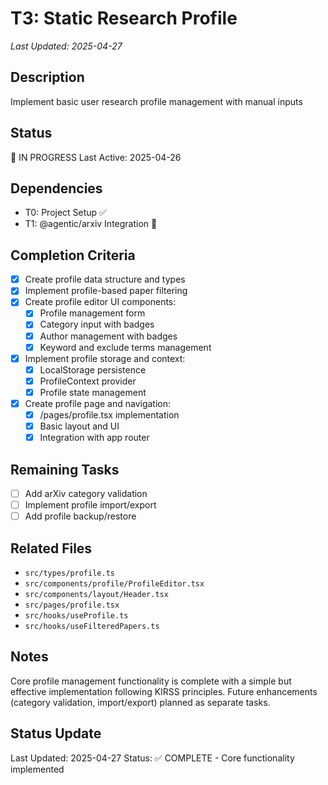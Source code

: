 # T3: Static Research Profile
*Last Updated: 2025-04-27*

## Description
Implement basic user research profile management with manual inputs

## Status
🔄 IN PROGRESS
Last Active: 2025-04-26

## Dependencies
- T0: Project Setup ✅
- T1: @agentic/arxiv Integration 🔄

## Completion Criteria
- [x] Create profile data structure and types
- [x] Implement profile-based paper filtering
- [x] Create profile editor UI components:
  - [x] Profile management form
  - [x] Category input with badges
  - [x] Author management with badges
  - [x] Keyword and exclude terms management
- [x] Implement profile storage and context:
  - [x] LocalStorage persistence
  - [x] ProfileContext provider
  - [x] Profile state management
- [x] Create profile page and navigation:
  - [x] /pages/profile.tsx implementation
  - [x] Basic layout and UI
  - [x] Integration with app router

## Remaining Tasks
- [ ] Add arXiv category validation
- [ ] Implement profile import/export
- [ ] Add profile backup/restore

## Related Files
- `src/types/profile.ts`
- `src/components/profile/ProfileEditor.tsx`
- `src/components/layout/Header.tsx`
- `src/pages/profile.tsx`
- `src/hooks/useProfile.ts`
- `src/hooks/useFilteredPapers.ts`

## Notes
Core profile management functionality is complete with a simple but effective implementation following KIRSS principles.
Future enhancements (category validation, import/export) planned as separate tasks.

## Status Update
Last Updated: 2025-04-27
Status: ✅ COMPLETE - Core functionality implemented